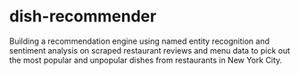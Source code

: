 # dish-recommender
Building a recommendation engine using named entity recognition and sentiment analysis on scraped restaurant reviews and menu data to pick out the most popular and unpopular dishes from restaurants in New York City.
